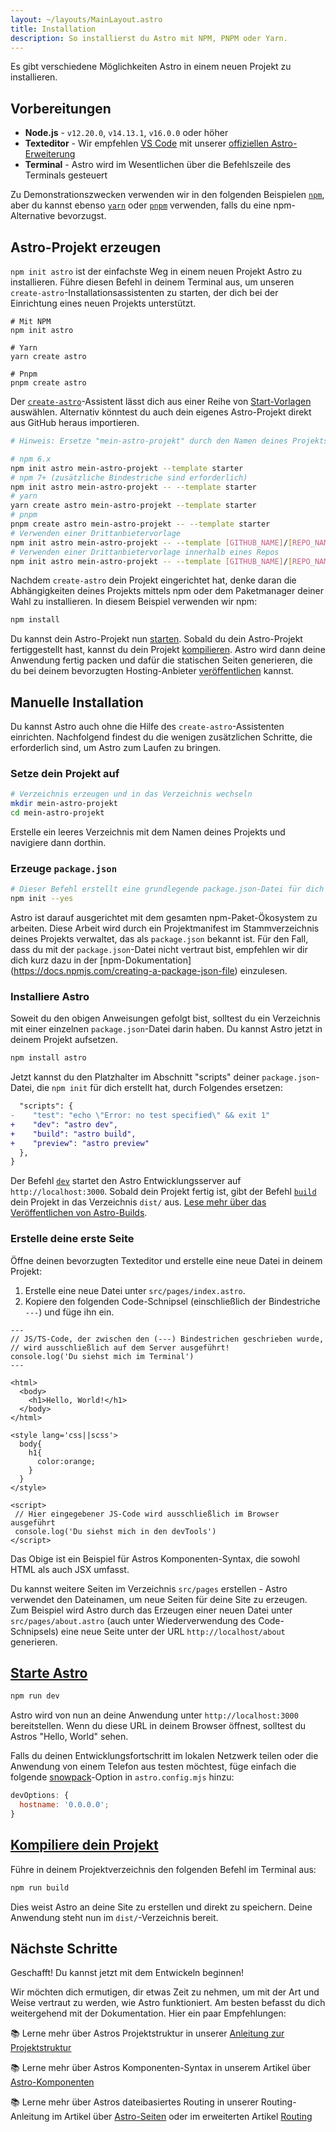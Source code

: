 ```yaml
---
layout: ~/layouts/MainLayout.astro
title: Installation
description: So installierst du Astro mit NPM, PNPM oder Yarn.
---
```


Es gibt verschiedene Möglichkeiten Astro in einem neuen Projekt zu installieren.

## Vorbereitungen

- **Node.js** - `v12.20.0`, `v14.13.1`, `v16.0.0` oder höher
- **Texteditor** - Wir empfehlen [VS Code](https://code.visualstudio.com/) mit unserer [offiziellen Astro-Erweiterung](https://marketplace.visualstudio.com/items?itemName=astro-build.astro-vscode)
- **Terminal** - Astro wird im Wesentlichen über die Befehlszeile des Terminals gesteuert

Zu Demonstrationszwecken verwenden wir in den folgenden Beispielen [`npm`](https://www.npmjs.com/), aber du kannst ebenso [`yarn`](https://yarnpkg.com/) oder [`pnpm`](https://pnpm.io/) verwenden, falls du eine npm-Alternative bevorzugst.

## Astro-Projekt erzeugen

`npm init astro` ist der einfachste Weg in einem neuen Projekt Astro zu installieren. Führe diesen Befehl in deinem Terminal aus, um unseren `create-astro`-Installationsassistenten zu starten, der dich bei der Einrichtung eines neuen Projekts unterstützt.

```shell
# Mit NPM
npm init astro

# Yarn
yarn create astro

# Pnpm
pnpm create astro
```

Der [`create-astro`](https://github.com/withastro/astro/tree/main/packages/create-astro)-Assistent lässt dich aus einer Reihe von [Start-Vorlagen](https://github.com/snowpackjs/astro/tree/main/examples) auswählen. Alternativ könntest du auch dein eigenes Astro-Projekt direkt aus GitHub heraus importieren.

```bash
# Hinweis: Ersetze "mein-astro-projekt" durch den Namen deines Projekts.

# npm 6.x
npm init astro mein-astro-projekt --template starter
# npm 7+ (zusätzliche Bindestriche sind erforderlich)
npm init astro mein-astro-projekt -- --template starter
# yarn
yarn create astro mein-astro-projekt --template starter
# pnpm
pnpm create astro mein-astro-projekt -- --template starter
# Verwenden einer Drittanbietervorlage
npm init astro mein-astro-projekt -- --template [GITHUB_NAME]/[REPO_NAME]
# Verwenden einer Drittanbietervorlage innerhalb eines Repos
npm init astro mein-astro-projekt -- --template [GITHUB_NAME]/[REPO_NAME]/pfad/zur/vorlage
```

Nachdem `create-astro` dein Projekt eingerichtet hat, denke daran die Abhängigkeiten deines Projekts mittels npm oder dem Paketmanager deiner Wahl zu installieren. In diesem Beispiel verwenden wir npm:

```bash
npm install
```

Du kannst dein Astro-Projekt nun [starten](#start-astro). Sobald du dein Astro-Projekt fertiggestellt hast, kannst du dein Projekt [kompilieren](#build-astro). Astro wird dann deine Anwendung fertig packen und dafür die statischen Seiten generieren, die du bei deinem bevorzugten Hosting-Anbieter [veröffentlichen](/guides/deploy) kannst.

## Manuelle Installation

Du kannst Astro auch ohne die Hilfe des `create-astro`-Assistenten einrichten. Nachfolgend findest du die wenigen zusätzlichen Schritte, die erforderlich sind, um Astro zum Laufen zu bringen.

### Setze dein Projekt auf

```bash
# Verzeichnis erzeugen und in das Verzeichnis wechseln
mkdir mein-astro-projekt
cd mein-astro-projekt
```

Erstelle ein leeres Verzeichnis mit dem Namen deines Projekts und navigiere dann dorthin.

### Erzeuge `package.json`

```bash
# Dieser Befehl erstellt eine grundlegende package.json-Datei für dich
npm init --yes
```

Astro ist darauf ausgerichtet mit dem gesamten npm-Paket-Ökosystem zu arbeiten. Diese Arbeit wird durch ein Projektmanifest im Stammverzeichnis deines Projekts verwaltet, das als `package.json` bekannt ist. Für den Fall, dass du mit der `package.json`-Datei nicht vertraut bist, empfehlen wir dir dich kurz dazu in der [npm-Dokumentation] (https://docs.npmjs.com/creating-a-package-json-file) einzulesen.

### Installiere Astro

Soweit du den obigen Anweisungen gefolgt bist, solltest du ein Verzeichnis mit einer einzelnen `package.json`-Datei darin haben. Du kannst Astro jetzt in deinem Projekt aufsetzen.

```bash
npm install astro
```

Jetzt kannst du den Platzhalter im Abschnitt "scripts" deiner `package.json`-Datei, die `npm init` für dich erstellt hat, durch Folgendes ersetzen:

```diff
  "scripts": {
-    "test": "echo \"Error: no test specified\" && exit 1"
+    "dev": "astro dev",
+    "build": "astro build",
+    "preview": "astro preview"
  },
}
```

Der Befehl [`dev`](#start-astro) startet den Astro Entwicklungsserver auf `http://localhost:3000`. Sobald dein Projekt fertig ist, gibt der Befehl [`build`](#build-astro) dein Projekt in das Verzeichnis `dist/` aus. [Lese mehr über das Veröffentlichen von Astro-Builds](/guides/deploy).

### Erstelle deine erste Seite

Öffne deinen bevorzugten Texteditor und erstelle eine neue Datei in deinem Projekt:

1. Erstelle eine neue Datei unter `src/pages/index.astro`.
2. Kopiere den folgenden Code-Schnipsel (einschließlich der Bindestriche `---`) und füge ihn ein.

```astro
---
// JS/TS-Code, der zwischen den (---) Bindestrichen geschrieben wurde,
// wird ausschließlich auf dem Server ausgeführt!
console.log('Du siehst mich im Terminal')
---

<html>
  <body>
    <h1>Hello, World!</h1>
  </body>
</html>

<style lang='css||scss'>
  body{
    h1{
      color:orange;
    }
  }
</style>

<script>
 // Hier eingegebener JS-Code wird ausschließlich im Browser ausgeführt
 console.log('Du siehst mich in den devTools')
</script>
```

Das Obige ist ein Beispiel für Astros Komponenten-Syntax, die sowohl HTML als auch JSX umfasst.

Du kannst weitere Seiten im Verzeichnis `src/pages` erstellen - Astro verwendet den Dateinamen, um neue Seiten für deine Site zu erzeugen. Zum Beispiel wird Astro durch das Erzeugen einer neuen Datei unter `src/pages/about.astro` (auch unter Wiederverwendung des Code-Schnipsels) eine neue Seite unter der URL `http://localhost/about` generieren.

## [Starte Astro](#start-astro)

```bash
npm run dev
```

Astro wird von nun an deine Anwendung unter `http://localhost:3000` bereitstellen. Wenn du diese URL in deinem Browser öffnest, solltest du Astros "Hello, World" sehen.

Falls du deinen Entwicklungsfortschritt im lokalen Netzwerk teilen oder die Anwendung von einem Telefon aus testen möchtest, füge einfach die folgende [snowpack](https://www.snowpack.dev/reference/configuration#devoptionshostname)-Option in `astro.config.mjs` hinzu:

```js
devOptions: {
  hostname: '0.0.0.0';
}
```

## [Kompiliere dein Projekt](#build-astro)

Führe in deinem Projektverzeichnis den folgenden Befehl im Terminal aus:

```bash
npm run build
```

Dies weist Astro an deine Site zu erstellen und direkt zu speichern. Deine Anwendung steht nun im `dist/`-Verzeichnis bereit.

## Nächste Schritte

Geschafft! Du kannst jetzt mit dem Entwickeln beginnen!

Wir möchten dich ermutigen, dir etwas Zeit zu nehmen, um mit der Art und Weise vertraut zu werden, wie Astro funktioniert. Am besten befasst du dich weitergehend mit der Dokumentation. Hier ein paar Empfehlungen:

📚 Lerne mehr über Astros Projektstruktur in unserer [Anleitung zur Projektstruktur](/de/core-concepts/project-structure)

📚 Lerne mehr über Astros Komponenten-Syntax in unserem Artikel über [Astro-Komponenten](/de/core-concepts/astro-components)

📚 Lerne mehr über Astros dateibasiertes Routing in unserer Routing-Anleitung im Artikel über [Astro-Seiten](/de/core-concepts/astro-pages) oder im erweiterten Artikel [Routing](/de/core-concepts/routing)
